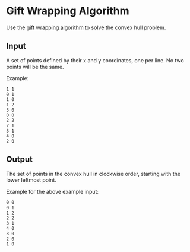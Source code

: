# Gift Wrapping Algorithm

Use the [gift wrapping
algorithm](https://en.wikipedia.org/wiki/Gift_wrapping_algorithm) to solve the
convex hull problem.

## Input

A set of points defined by their x and y coordinates, one per line. No two
points will be the same.

Example:

```
1 1
0 1
1 0
1 2
3 0
0 0
2 2
2 1
3 1
4 0
2 0
```

## Output

The set of points in the convex hull in clockwise order, starting with the lower
leftmost point.

Example for the above example input:

```
0 0
0 1
1 2
2 2
3 1
4 0
3 0
2 0
1 0
```
